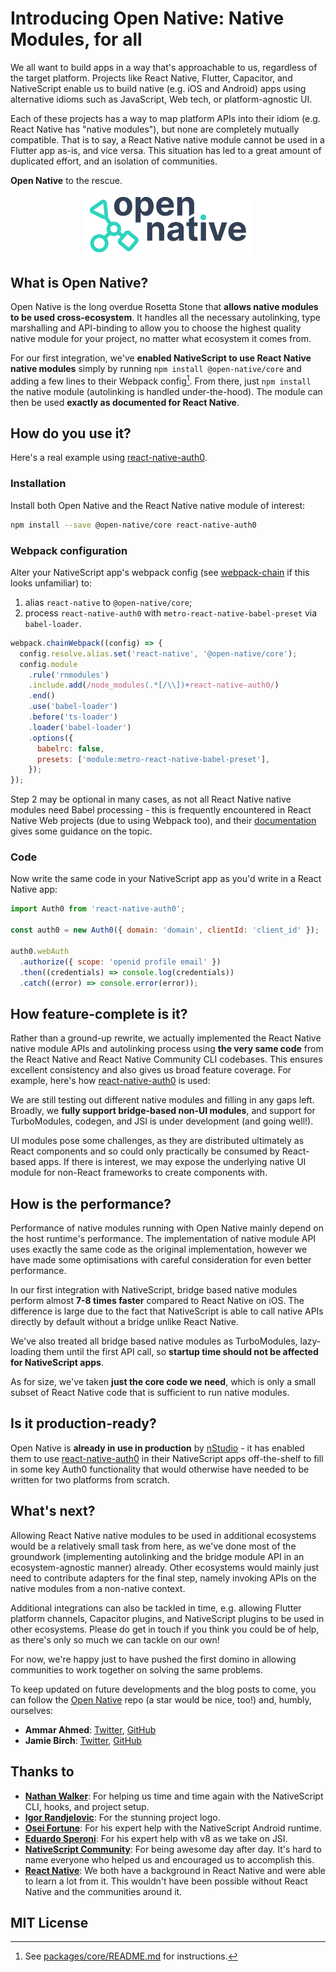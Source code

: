 # Introducing Open Native: Native Modules, for all

We all want to build apps in a way that's approachable to us, regardless of the target platform. Projects like React Native, Flutter, Capacitor, and NativeScript enable us to build native (e.g. iOS and Android) apps using alternative idioms such as JavaScript, Web tech, or platform-agnostic UI.

Each of these projects has a way to map platform APIs into their idiom (e.g. React Native has "native modules"), but none are completely mutually compatible. That is to say, a React Native native module cannot be used in a Flutter app as-is, and vice versa. This situation has led to a great amount of duplicated effort, and an isolation of communities.

**Open Native** to the rescue.

<p align="center">
  <img src="open-native-logo.svg" width="270">
</p>

## What is Open Native?

Open Native is the long overdue Rosetta Stone that **allows native modules to be used cross-ecosystem**. It handles all the necessary autolinking, type marshalling and API-binding to allow you to choose the highest quality native module for your project, no matter what ecosystem it comes from.

For our first integration, we've **enabled NativeScript to use React Native native modules** simply by running `npm install @open-native/core` and adding a few lines to their Webpack config[^webpack]. From there, just `npm install` the native module (autolinking is handled under-the-hood). The module can then be used **exactly as documented for React Native**.

## How do you use it?

Here's a real example using [react-native-auth0](https://github.com/auth0/react-native-auth0).

### Installation

Install both Open Native and the React Native native module of interest:

```sh
npm install --save @open-native/core react-native-auth0
```

### Webpack configuration

Alter your NativeScript app's webpack config (see [webpack-chain](https://github.com/neutrinojs/webpack-chain) if this looks unfamiliar) to:

1. alias `react-native` to `@open-native/core`;
2. process `react-native-auth0` with `metro-react-native-babel-preset` via `babel-loader`.

```js
webpack.chainWebpack((config) => {
  config.resolve.alias.set('react-native', '@open-native/core');
  config.module
    .rule('rnmodules')
    .include.add(/node_modules(.*[/\\])+react-native-auth0/)
    .end()
    .use('babel-loader')
    .before('ts-loader')
    .loader('babel-loader')
    .options({
      babelrc: false,
      presets: ['module:metro-react-native-babel-preset'],
    });
});
```

Step 2 may be optional in many cases, as not all React Native native modules need Babel processing - this is frequently encountered in React Native Web projects (due to using Webpack too), and their [documentation](https://necolas.github.io/react-native-web/docs/multi-platform/) gives some guidance on the topic.

### Code

Now write the same code in your NativeScript app as you'd write in a React Native app:

```js
import Auth0 from 'react-native-auth0';

const auth0 = new Auth0({ domain: 'domain', clientId: 'client_id' });

auth0.webAuth
  .authorize({ scope: 'openid profile email' })
  .then((credentials) => console.log(credentials))
  .catch((error) => console.error(error));
```

## How feature-complete is it?

Rather than a ground-up rewrite, we actually implemented the React Native native module APIs and autolinking process using **the very same code** from the React Native and React Native Community CLI codebases. This ensures excellent consistency and also gives us broad feature coverage. For example, here's how [react-native-auth0](https://github.com/auth0/react-native-auth0) is used:

We are still testing out different native modules and filling in any gaps left. Broadly, we **fully support bridge-based non-UI modules**, and support for TurboModules, codegen, and JSI is under development (and going well!).

UI modules pose some challenges, as they are distributed ultimately as React components and so could only practically be consumed by React-based apps. If there is interest, we may expose the underlying native UI module for non-React frameworks to create components with.

## How is the performance?

Performance of native modules running with Open Native mainly depend on the host runtime's performance. The implementation of native module API uses exactly the same code as the original implementation, however we have made some optimisations with careful consideration for even better performance.

In our first integration with NativeScript, bridge based native modules perform almost **7-8 times faster** compared to React Native on iOS. The difference is large due to the fact that NativeScript is able to call native APIs directly by default without a bridge unlike React Native.

We've also treated all bridge based native modules as TurboModules, lazy-loading them until the first API call, so **startup time should not be affected for NativeScript apps**.

As for size, we've taken **just the core code we need**, which is only a small subset of React Native code that is sufficient to run native modules.

## Is it production-ready?

Open Native is **already in use in production** by [nStudio](https://nstudio.io) - it has enabled them to use [react-native-auth0](https://github.com/auth0/react-native-auth0) in their NativeScript apps off-the-shelf to fill in some key Auth0 functionality that would otherwise have needed to be written for two platforms from scratch.

## What's next?

Allowing React Native native modules to be used in additional ecosystems would be a relatively small task from here, as we've done most of the groundwork (implementing autolinking and the bridge module API in an ecosystem-agnostic manner) already. Other ecosystems would mainly just need to contribute adapters for the final step, namely invoking APIs on the native modules from a non-native context.

Additional integrations can also be tackled in time, e.g. allowing Flutter platform channels, Capacitor plugins, and NativeScript plugins to be used in other ecosystems. Please do get in touch if you think you could be of help, as there's only so much we can tackle on our own!

For now, we're happy just to have pushed the first domino in allowing communities to work together on solving the same problems.

To keep updated on future developments and the blog posts to come, you can follow the [Open Native](https://github.com/OpenNative/open-native) repo (a star would be nice, too!) and, humbly, ourselves:

- **Ammar Ahmed**: [Twitter](https://twitter.com/ammarahm_ed), [GitHub](https://github.com/ammarahm-ed)
- **Jamie Birch**: [Twitter](https://twitter.com/LinguaBrowse), [GitHub](https://github.com/shirakaba)

## Thanks to

- **[Nathan Walker](https://github.com/NathanWalker/)**: For helping us time and time again with the NativeScript CLI, hooks, and project setup.
- **[Igor Randjelovic](https://github.com/rigor789)**: For the stunning project logo.
- **[Osei Fortune](https://github.com/triniwiz)**: For his expert help with the NativeScript Android runtime.
- **[Eduardo Speroni](https://github.com/edusperoni/)**: For his expert help with v8 as we take on JSI.
- **[NativeScript Community](https://discord.com/invite/RgmpGky9GR)**: For being awesome day after day. It's hard to name everyone who helped us and encouraged us to accomplish this.
- **[React Native](https://github.com/facebook/react-native)**: We both have a background in React Native and were able to learn a lot from it. This wouldn't have been possible without React Native and the communities around it.

[^webpack]: See [packages/core/README.md](packages/core/README.md) for instructions.

## MIT License